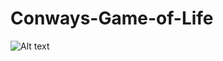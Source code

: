 # Conways-Game-of-Life

![Alt text](https://github.com/kmtucker1/Conways-Game-of-Life/tree/main/images?raw=true "Title")

